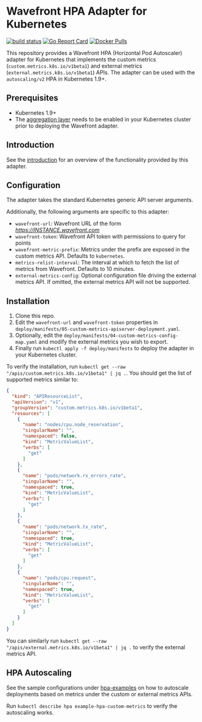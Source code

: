 # Wavefront HPA Adapter for Kubernetes
[![build status][ci-img]][ci] [![Go Report Card][go-report-img]][go-report] [![Docker Pulls][docker-pull-img]][docker-img]

This repository provides a Wavefront HPA (Horizontal Pod Autoscaler) adapter for Kubernetes that implements the custom metrics (`custom.metrics.k8s.io/v1beta1`) and external metrics (`external.metrics.k8s.io/v1beta1`) APIs. The adapter can be used with the `autoscaling/v2` HPA in Kubernetes 1.9+.

## Prerequisites

- Kubernetes 1.9+
- The [aggregation layer](https://kubernetes.io/docs/tasks/access-kubernetes-api/configure-aggregation-layer/) needs to be enabled in your Kubernetes cluster prior to deploying the Wavefront adapter.

## Introduction
See the [introduction](https://github.com/wavefrontHQ/wavefront-kubernetes-adapter/blob/master/docs/introduction.md) for an overview of the functionality provided by this adapter.

## Configuration

The adapter takes the standard Kubernetes generic API server arguments.

Additionally, the following arguments are specific to this adapter:

- `wavefront-url`: Wavefront URL of the form *https://INSTANCE.wavefront.com*
- `wavefront-token`: Wavefront API token with permissions to query for points
- `wavefront-metric-prefix`: Metrics under the prefix are exposed in the custom metrics API. Defaults to `kubernetes`.
- `metrics-relist-interval`: The interval at which to fetch the list of metrics from Wavefront. Defaults to 10 minutes.
- `external-metrics-config`: Optional configuration file driving the external metrics API. If omitted, the external metrics API will not be supported.

## Installation

1. Clone this repo.
2. Edit the `wavefront-url` and `wavefront-token` properties in `deploy/manifests/05-custom-metrics-apiserver-deployment.yaml`.
3. Optionally, edit the `deploy/manifests/04-custom-metrics-config-map.yaml` and modify the external metrics you wish to export.
4. Finally run `kubectl apply -f deploy/manifests` to deploy the adapter in your Kubernetes cluster.

To verify the installation, run `kubectl get --raw "/apis/custom.metrics.k8s.io/v1beta1" | jq .`. You should get the list of supported metrics similar to:

```json
{
  "kind": "APIResourceList",
  "apiVersion": "v1",
  "groupVersion": "custom.metrics.k8s.io/v1beta1",
  "resources": [
    {
      "name": "nodes/cpu.node_reservation",
      "singularName": "",
      "namespaced": false,
      "kind": "MetricValueList",
      "verbs": [
        "get"
      ]
    },
    {
      "name": "pods/network.rx_errors_rate",
      "singularName": "",
      "namespaced": true,
      "kind": "MetricValueList",
      "verbs": [
        "get"
      ]
    },
    {
      "name": "pods/network.tx_rate",
      "singularName": "",
      "namespaced": true,
      "kind": "MetricValueList",
      "verbs": [
        "get"
      ]
    },
    {
      "name": "pods/cpu.request",
      "singularName": "",
      "namespaced": true,
      "kind": "MetricValueList",
      "verbs": [
        "get"
      ]
    }
  ]
}    
```

You can similarly run `kubectl get --raw "/apis/external.metrics.k8s.io/v1beta1" | jq .` to verify the external metrics API.

## HPA Autoscaling

See the sample configurations under [hpa-examples](https://github.com/wavefrontHQ/wavefront-kubernetes-adapter/tree/master/deploy/hpa-examples) on how to autoscale deployments based on metrics under the custom or external metrics APIs.

Run `kubectl describe hpa example-hpa-custom-metrics` to verify the autoscaling works.

[ci-img]: https://travis-ci.com/wavefrontHQ/wavefront-kubernetes-adapter.svg?branch=master
[ci]: https://travis-ci.com/wavefrontHQ/wavefront-kubernetes-adapter
[go-report-img]: https://goreportcard.com/badge/github.com/wavefronthq/wavefront-kubernetes-adapter
[go-report]: https://goreportcard.com/report/github.com/wavefronthq/wavefront-kubernetes-adapter
[docker-pull-img]: https://img.shields.io/docker/pulls/wavefronthq/wavefront-hpa-adapter.svg?logo=docker
[docker-img]: https://hub.docker.com/r/wavefronthq/wavefront-hpa-adapter/
